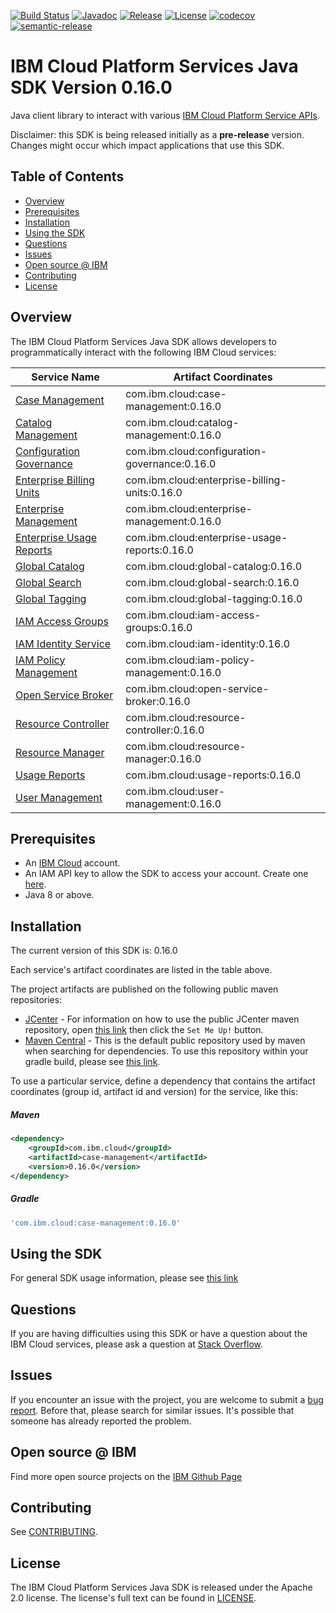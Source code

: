 [![Build Status](https://travis-ci.com/IBM/platform-services-java-sdk.svg?branch=master)](https://travis-ci.com/IBM/platform-services-java-sdk)
[![Javadoc](https://img.shields.io/static/v1?label=javadoc&message=latest&color=blue)](https://ibm.github.io/platform-services-java-sdk/docs/latest)
[![Release](https://img.shields.io/github/v/release/IBM/platform-services-java-sdk)](https://github.com/IBM/platform-services-java-sdk/releases/latest)
[![License](https://img.shields.io/badge/License-Apache%202.0-blue.svg)](https://opensource.org/licenses/Apache-2.0)
[![codecov](https://codecov.io/gh/IBM/platform-services-java-sdk/branch/master/graph/badge.svg)](https://codecov.io/gh/IBM/platform-services-java-sdk)
[![semantic-release](https://img.shields.io/badge/%20%20%F0%9F%93%A6%F0%9F%9A%80-semantic--release-e10079.svg)](https://github.com/semantic-release/semantic-release)


# IBM Cloud Platform Services Java SDK Version 0.16.0

Java client library to interact with various 
[IBM Cloud Platform Service APIs](https://cloud.ibm.com/docs?tab=api-docs&category=platform_services).

Disclaimer: this SDK is being released initially as a **pre-release** version.
Changes might occur which impact applications that use this SDK.

## Table of Contents

<!--
  The TOC below is generated using the `markdown-toc` node package.

      https://github.com/jonschlinkert/markdown-toc

  You should regenerate the TOC after making changes to this file.

      npx markdown-toc --maxdepth 4 -i README.md
  -->

<!-- toc -->

- [Overview](#overview)
- [Prerequisites](#prerequisites)
- [Installation](#installation)
- [Using the SDK](#using-the-sdk)
- [Questions](#questions)
- [Issues](#issues)
- [Open source @ IBM](#open-source--ibm)
- [Contributing](#contributing)
- [License](#license)

<!-- tocstop -->

## Overview

The IBM Cloud Platform Services Java SDK allows developers to programmatically interact with the following IBM Cloud services:

Service Name | Artifact Coordinates
--- | --- 
[Case Management](https://cloud.ibm.com/apidocs/case-management) | com.ibm.cloud:case-management:0.16.0
[Catalog Management](https://cloud.ibm.com/apidocs/resource-catalog/private-catalog) | com.ibm.cloud:catalog-management:0.16.0
[Configuration Governance](https://cloud.ibm.com/apidocs/security-compliance/config) | com.ibm.cloud:configuration-governance:0.16.0
[Enterprise Billing Units](https://cloud.ibm.com/apidocs/enterprise-apis/billing-unit) | com.ibm.cloud:enterprise-billing-units:0.16.0
[Enterprise Management](https://cloud.ibm.com/apidocs/enterprise-apis/enterprise) | com.ibm.cloud:enterprise-management:0.16.0
[Enterprise Usage Reports](https://cloud.ibm.com/apidocs/enterprise-apis/resource-usage-reports) | com.ibm.cloud:enterprise-usage-reports:0.16.0
[Global Catalog](https://cloud.ibm.com/apidocs/resource-catalog/global-catalog) | com.ibm.cloud:global-catalog:0.16.0
[Global Search](https://cloud.ibm.com/apidocs/search) | com.ibm.cloud:global-search:0.16.0
[Global Tagging](https://cloud.ibm.com/apidocs/tagging) | com.ibm.cloud:global-tagging:0.16.0
[IAM Access Groups](https://cloud.ibm.com/apidocs/iam-access-groups) | com.ibm.cloud:iam-access-groups:0.16.0
[IAM Identity Service](https://cloud.ibm.com/apidocs/iam-identity-token-api) | com.ibm.cloud:iam-identity:0.16.0
[IAM Policy Management](https://cloud.ibm.com/apidocs/iam-policy-management) | com.ibm.cloud:iam-policy-management:0.16.0
[Open Service Broker](https://cloud.ibm.com/apidocs/resource-controller/ibm-cloud-osb-api) | com.ibm.cloud:open-service-broker:0.16.0
[Resource Controller](https://cloud.ibm.com/apidocs/resource-controller/resource-controller) | com.ibm.cloud:resource-controller:0.16.0
[Resource Manager](https://cloud.ibm.com/apidocs/resource-controller/resource-manager) | com.ibm.cloud:resource-manager:0.16.0
[Usage Reports](https://cloud.ibm.com/apidocs/metering-reporting) | com.ibm.cloud:usage-reports:0.16.0
[User Management](https://cloud.ibm.com/apidocs/user-management) | com.ibm.cloud:user-management:0.16.0

## Prerequisites

[ibm-cloud-onboarding]: https://cloud.ibm.com/registration

* An [IBM Cloud][ibm-cloud-onboarding] account.
* An IAM API key to allow the SDK to access your account. Create one [here](https://cloud.ibm.com/iam/apikeys).
* Java 8 or above.

## Installation
The current version of this SDK is: 0.16.0

Each service's artifact coordinates are listed in the table above.

The project artifacts are published on the following public maven repositories:
- [JCenter](https://bintray.com/bintray/jcenter) - For information on how to use the
public JCenter maven repository, open [this link](https://bintray.com/bintray/jcenter)
then click the `Set Me Up!` button.
- [Maven Central](https://repo1.maven.org/maven2/) - This is the default public repository
used by maven when searching for dependencies.  To use this repository within your
gradle build, please see
[this link](https://docs.gradle.org/current/userguide/declaring_repositories.html).

To use a particular service, define a dependency that contains the
artifact coordinates (group id, artifact id and version) for the service, like this:

##### Maven

```xml
<dependency>
    <groupId>com.ibm.cloud</groupId>
    <artifactId>case-management</artifactId>
    <version>0.16.0</version>
</dependency>
```

##### Gradle
```gradle
'com.ibm.cloud:case-management:0.16.0'
```

## Using the SDK
For general SDK usage information, please see [this link](https://github.com/IBM/ibm-cloud-sdk-common/blob/master/README.md)

## Questions

If you are having difficulties using this SDK or have a question about the IBM Cloud services,
please ask a question at
[Stack Overflow](http://stackoverflow.com/questions/ask?tags=ibm-cloud).

## Issues
If you encounter an issue with the project, you are welcome to submit a
[bug report](https://github.com/IBM/platform-services-java-sdk/issues).
Before that, please search for similar issues. It's possible that someone has already reported the problem.

## Open source @ IBM
Find more open source projects on the [IBM Github Page](http://ibm.github.io/)

## Contributing
See [CONTRIBUTING](CONTRIBUTING.md).

## License

The IBM Cloud Platform Services Java SDK is released under the Apache 2.0 license.
The license's full text can be found in
[LICENSE](LICENSE).
